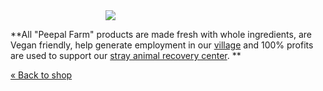 <!--
Title: Shop 2 Beta
Scripts: 
- https://www.e-junkie.com/e-junkie-shop-script.js
- https://code.jquery.com/jquery-3.2.1.min.js
- https://cdnjs.cloudflare.com/ajax/libs/fancybox/3.2.5/jquery.fancybox.min.js
Javascript: var ej = new EJ_Product({client_id:328984,show_related_max:4,item_number:window.location.search.split('i=')[1],custom_thumbnail:{'pntbtr':'http://peepalfarm.org/images/pnt_btr_joey01_600.jpg'},show_related:true}); function ej_shop(x){ if(x.custom_thumbnail[x.itemNumber]) $('#thumbnail_element').remove(); else $('#custom_thumbnail_element').remove(); }
-->
<link href="https://cdnjs.cloudflare.com/ajax/libs/fancybox/3.2.5/jquery.fancybox.min.css" rel="stylesheet">
<style>
.input_div{
	margin-top: 10px;
	margin-bottom: 15px;
}
.input_div input{ width: 48%; margin-right: 1%; }
.input_div select{ width: 48%; margin-right: 1%; }
.row{
	margin-bottom: 20px;
}
.cart_btn{
	text-decoration: none;
	background-color: #009900;
	padding: 10px;
	border-radius: 3px;
	color: #fff;
	margin-top: 15px;
	display: block;
	width: fit-content;
	line-height: 0px;
}
.cart_btn:hover{
	color: white
}
.label{
	margin-top: 10px;
}
.input, select{
	margin-bottom: 0px;
}
.SndCol{
	padding: 20px;
}
.mobile-friendly{
	display: none;
}
.desktop-friendly{
	display: block;
}
@media(max-width: 600px){
	.cart_btn{ width: 100%; }
	.SndCol{
		padding: 0px;
	}
	.mobile-friendly{
		display: block;
	}
	.desktop-friendly{
		display: none;
	}
}
.modal{
	font-family: 'Raleway';
}
.modal img{
    display: block;
    max-width: 100%;
    margin: 20px;
}
#app_container img{
	max-width: 100%;
    width: auto;
}
</style>
<div id="app_container">
	<img src="http://migyeongsophialim.com/img/loadinganimation.gif" style="max-width: 200px;margin: 0 auto;margin-top: 15vh;display: block;">
</div>
<div id="listing_template" hidden>
	<div class="index">
		<div class="row" id="{identifier}" style="{style}">
		 		<div class="two-thirds column" id="row_{number}">
					<p><strong>{title}</strong><br/>{description}</p>
					<img style="width: auto; max-width: 100%" id="thumbnail_element" src="{thumbnail}" alt="{title}" title="{title}">
					<img style="width: auto; max-width: 100%" id="custom_thumbnail_element" src="{custom_thumbnail}" alt="{title}" title="{title}">
					<p>{details}</p>
				</div>
				<div class="one-third column">
					{form}
					{options_template}
					<p>₹{price}</p>
					<button type="button" class="cart_btn {button_class}" onclick="{onclick}">
			            	Add To Cart
			        	</button>	
					{/form}
					<p style="color: #009900;"><strong>Related Products</strong></p>
					{related_products}
				</div>
		</div>
	</div>
</div>
<div id="related_product_template" hidden>
	<div class="row" style="text-align: left">
		<a href="/?p=product&i={number}" style="color: black;text-decoration: none;">
			<p><strong>{title}</strong><br/>{tagline}</p>
			<img style="width: auto; max-width: 100%" src="{thumbnail}" alt="{title}" title="{title}">
		</a>
	</div>
</div>
<div id="dropdown_template" hidden>
	<label class="label">{label}</label>
	{hidden}
	<select name="{name}" style="max-width:250px;">{options}</select>
</div>
<div id="text_template" hidden>
	<label class="label">{label}</label>
	<input class="input" type="text" placeholder="{placeholder}" name="{name}">
	{hidden}
</div>

**All "Peepal Farm" products are made fresh with whole ingredients, are Vegan friendly, help generate employment in our [village](https://en.wikipedia.org/wiki/Dhanotu) and 100% profits are used to support our [stray animal recovery center](/?p=recovery). **

[&laquo; Back to shop](/?p=shop)
